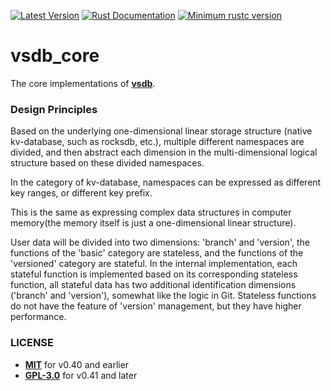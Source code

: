 [![Latest Version](https://img.shields.io/crates/v/vsdb_core.svg)](https://crates.io/crates/vsdb_core)
[![Rust Documentation](https://img.shields.io/badge/api-rustdoc-blue.svg)](https://docs.rs/vsdb_core)
[![Minimum rustc version](https://img.shields.io/badge/rustc-1.63+-lightgray.svg)](https://github.com/rust-random/rand#rust-version-requirements)

# vsdb_core

The core implementations of [**vsdb**](https://crates.io/crates/vsdb).

### Design Principles

Based on the underlying one-dimensional linear storage structure (native kv-database, such as rocksdb, etc.), multiple different namespaces are divided, and then abstract each dimension in the multi-dimensional logical structure based on these divided namespaces.

In the category of kv-database, namespaces can be expressed as different key ranges, or different key prefix.

This is the same as expressing complex data structures in computer memory(the memory itself is just a one-dimensional linear structure).

User data will be divided into two dimensions: 'branch' and 'version', the functions of the 'basic' category are stateless, and the functions of the 'versioned' category are stateful. In the internal implementation, each stateful function is implemented based on its corresponding stateless function,
all stateful data has two additional identification dimensions ('branch' and 'version'), somewhat like the logic in Git. Stateless functions do not have the feature of 'version' management, but they have higher performance.

### LICENSE

- [**MIT**](https://choosealicense.com/licenses/mit) for v0.40 and earlier
- [**GPL-3.0**](../LICENSE) for v0.41 and later

